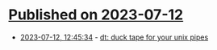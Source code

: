 # [Published on 2023-07-12](index.md)

* [2023-07-12, 12:45:34](https://lobste.rs/s/b8icdy/dt_duck_tape_for_your_unix_pipes) - [dt: duck tape for your unix pipes](https://dt.plumbing/)
